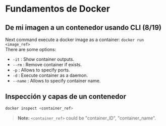 # Fundamentos de Docker

## De mi imagen a un contenedor usando CLI (8/19)

Next command execute a docker image as a container: `docker run <image_ref>`\
There are some options:

- `-it` : Show container outputs.
- `--rm` : Remove container if exists.
- `-p` : Allows to specify ports.
- `-d` : Execute container as a daemon.
- `--name` : Allows to specify container name.

## Inspección y capas de un contenedor

```sh
docker inspect <container_ref>
```

> **Note:** `<container_ref>` could be "container_ID", "container_name".
